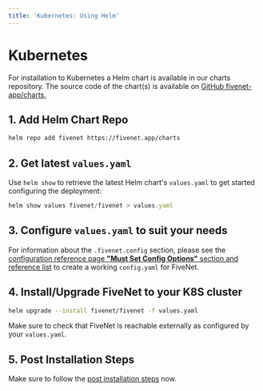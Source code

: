 ```yaml
---
title: 'Kubernetes: Using Helm'
---
```


# Kubernetes

For installation to Kubernetes a Helm chart is available in our charts repository. The source code of the chart(s) is available on [GitHub fivenet-app/charts.](https://github.com/fivenet-app/charts)

## 1. Add Helm Chart Repo

```bash
helm repo add fivenet https://fivenet.app/charts
```

## 2. Get latest `values.yaml`

Use `helm show` to retrieve the latest Helm chart's `values.yaml` to get started configuring the deployment:

```js
helm show values fivenet/fivenet > values.yaml
```

## 3. Configure `values.yaml` to suit your needs

For information about the `.fivenet.config` section, please see the [configuration reference page **"Must Set Config Options"** section and reference list](../3.configuration/1.config-reference.md#must-set-config-options) to create a working `config.yaml` for FiveNet.

## 4. Install/Upgrade FiveNet to your K8S cluster

```bash
helm upgrade --install fivenet/fivenet -f values.yaml
```

Make sure to check that FiveNet is reachable externally as configured by your `values.yaml`.

## 5. Post Installation Steps

Make sure to follow the [post installation steps](6.post-install-steps.md) now.

